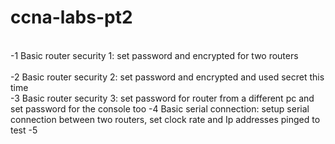 # ccna-labs-pt2   
<br> -1 Basic router security 1: set password and encrypted for two routers</br> 
<br> -2 Basic router security 2: set password and encrypted and used secret this time </br>
-3 Basic router security 3: set password for router from a different pc and set password for the console too
-4 Basic serial connection: setup serial connection between two routers, set clock rate and Ip addresses pinged to test 
-5

